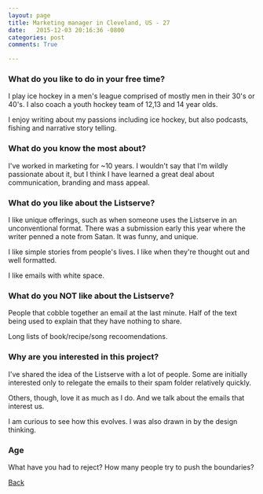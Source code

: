 ```yaml
---
layout: page
title: Marketing manager in Cleveland, US - 27
date:   2015-12-03 20:16:36 -0800
categories: post
comments: True

---
```


### What do you like to do in your free time?
<p>I play ice hockey in a men's league comprised of mostly men in their 30's or 40's. I also coach a youth hockey team of 12,13 and 14 year olds.

I enjoy writing about my passions including ice hockey, but also podcasts, fishing and narrative story telling.</p>

### What do you know the most about?
<p>I've worked in marketing for ~10 years. I wouldn't say that I'm wildly passionate about it, but I think I have learned a great deal about communication, branding and mass appeal.</p>

### What do you like about the Listserve?
<p>I like unique offerings, such as when someone uses the Listserve in an unconventional format. There was a submission early this year where the writer penned a note from Satan. It was funny, and unique.

I like simple stories from people's lives. I like when they're thought out and well formatted.

I like emails with white space.</p>

### What do you NOT like about the Listserve?
<p>People that cobble together an email at the last minute. Half of the text being used to explain that they have nothing to share.

Long lists of book/recipe/song recoomendations.</p>

### Why are you interested in this project?
<p>I've shared the idea of the Listserve with a lot of people. Some are initially interested only to relegate the emails to their spam folder relatively quickly.

Others, though, love it as much as I do. And we talk about the emails that interest us.

I am curious to see how this evolves. I was also drawn in by the design thinking.</p>

### Age
<p>What have you had to reject? How many people try to push the boundaries?</p>

[Back][1]

[1]: /home/responders/all